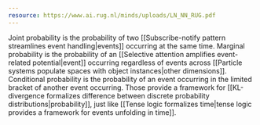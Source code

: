 ```yaml
---
resource: https://www.ai.rug.nl/minds/uploads/LN_NN_RUG.pdf
---
```


Joint probability is the probability of two [[Subscribe-notify pattern streamlines event handling|events]] occurring at the same time. Marginal probability is the probability of an [[Selective attention amplifies event-related potential|event]] occurring regardless of events across [[Particle systems populate spaces with object instances|other dimensions]]. Conditional probability is the probability of an event occurring in the limited bracket of another event occurring. Those provide a framework for [[KL-divergence formalizes difference between discrete probability distributions|probability]], just like [[Tense logic formalizes time|tense logic provides a framework for events unfolding in time]].